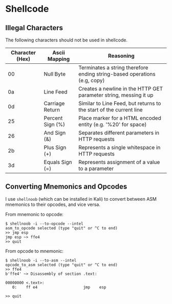# Shellcode

## Illegal Characters

The following characters should not be used in shellcode.

Character (Hex) | Ascii Mapping    | Reasoning
--------------- | ---------------- | ------------------------------------------------------------------------
00              | Null Byte        | Terminates a string therefore ending string-based operations (e.g, copy)
0a              | Line Feed        | Creates a newline in the HTTP GET parameter string, messing it up
0d              | Carriage Return  | Similar to Line Feed, but returns to the start of the current line
25              | Percent Sign (%) | Place marker for a HTML encoded entity (e.g. '%20' for space)
26              | And Sign (&)     | Separates different parameters in HTTP requests
2b              | Plus Sign (+)    | Represents a single whitespace in HTTP requests
3d              | Equals Sign (=)  | Represents assignment of a value to a parameter

## Converting Mnemonics and Opcodes

I use `shellnoob` (which can be installed in Kali) to convert between ASM mnemonics to their opcodes, and vice versa.

From mnemonic to opcode:

```
$ shellnoob -i --to-opcode --intel
asm_to_opcode selected (type "quit" or ^C to end)
>> jmp esp
jmp esp ~> ffe4
>> quit
```

From opcode to mnemonic:

```
$ shellnoob -i --to-asm --intel   
opcode_to_asm selected (type "quit" or ^C to end)
>> ffe4
b'ffe4' ~> Disassembly of section .text:

00000000 <.text>:
   0:    ff e4                    jmp    esp

>> quit
```
